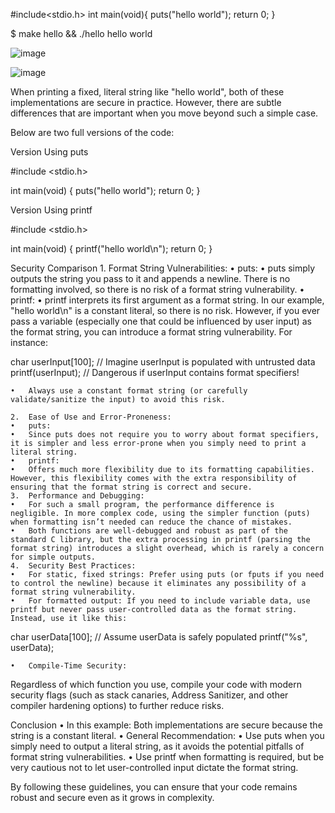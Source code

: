 #include<stdio.h>
int main(void){
    puts("hello world");
    return 0;
}

$ make hello && ./hello
hello world

![image](https://github.com/user-attachments/assets/385d83fd-45e5-4339-bcc6-e3d28e01bfe3)

![image](https://github.com/user-attachments/assets/e9c72dc6-f491-4469-8576-a59f29016a07)

When printing a fixed, literal string like "hello world", both of these implementations are secure in practice. However, there are subtle differences that are important when you move beyond such a simple case.

Below are two full versions of the code:

Version Using puts

#include <stdio.h>

int main(void) {
    puts("hello world");
    return 0;
}

Version Using printf

#include <stdio.h>

int main(void) {
    printf("hello world\n");
    return 0;
}

Security Comparison
	1.	Format String Vulnerabilities:
	•	puts:
	•	puts simply outputs the string you pass to it and appends a newline. There is no formatting involved, so there is no risk of a format string vulnerability.
	•	printf:
	•	printf interprets its first argument as a format string. In our example, "hello world\n" is a constant literal, so there is no risk. However, if you ever pass a variable (especially one that could be influenced by user input) as the format string, you can introduce a format string vulnerability. For instance:

char userInput[100];
// Imagine userInput is populated with untrusted data
printf(userInput); // Dangerous if userInput contains format specifiers!


	•	Always use a constant format string (or carefully validate/sanitize the input) to avoid this risk.

	2.	Ease of Use and Error-Proneness:
	•	puts:
	•	Since puts does not require you to worry about format specifiers, it is simpler and less error-prone when you simply need to print a literal string.
	•	printf:
	•	Offers much more flexibility due to its formatting capabilities. However, this flexibility comes with the extra responsibility of ensuring that the format string is correct and secure.
	3.	Performance and Debugging:
	•	For such a small program, the performance difference is negligible. In more complex code, using the simpler function (puts) when formatting isn’t needed can reduce the chance of mistakes.
	•	Both functions are well-debugged and robust as part of the standard C library, but the extra processing in printf (parsing the format string) introduces a slight overhead, which is rarely a concern for simple outputs.
	4.	Security Best Practices:
	•	For static, fixed strings: Prefer using puts (or fputs if you need to control the newline) because it eliminates any possibility of a format string vulnerability.
	•	For formatted output: If you need to include variable data, use printf but never pass user-controlled data as the format string. Instead, use it like this:

char userData[100];
// Assume userData is safely populated
printf("%s", userData);


	•	Compile-Time Security:
Regardless of which function you use, compile your code with modern security flags (such as stack canaries, Address Sanitizer, and other compiler hardening options) to further reduce risks.

Conclusion
	•	In this example: Both implementations are secure because the string is a constant literal.
	•	General Recommendation:
	•	Use puts when you simply need to output a literal string, as it avoids the potential pitfalls of format string vulnerabilities.
	•	Use printf when formatting is required, but be very cautious not to let user-controlled input dictate the format string.

By following these guidelines, you can ensure that your code remains robust and secure even as it grows in complexity.
